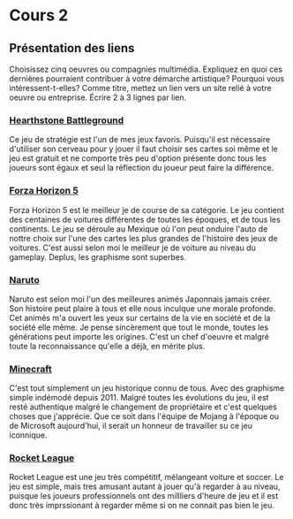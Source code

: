 # Cours 2
## Présentation des liens
Choisissez cinq oeuvres ou compagnies multimédia. Expliquez en quoi ces dernières pourraient contribuer à votre démarche artistique? Pourquoi vous intéressent-t-elles? Comme titre, mettez un lien vers un site relié à votre oeuvre ou entreprise. Écrire 2 à 3 lignes par lien.


### [Hearthstone Battleground](https://hearthstone.blizzard.com/en-gb/battlegrounds/) 
Ce jeu de stratégie est l'un de mes jeux favoris. Puisqu'il est nécessaire d'utiliser son cerveau pour y jouer il faut choisir ses cartes soi même et le jeu est gratuit et ne comporte très peu d'option présente donc tous les joueurs sont égaux et seul la réflection du joueur peut faire la différence. 

### [Forza Horizon 5](https://forza.net/) 
Forza Horizon 5 est le meilleur je de course de sa catégorie. Le jeu contient des centaines de voitures différentes de toutes les époques, et de tous les continents. Le jeu se déroule au Mexique où l'on peut onduire l'auto de nottre choix sur l'une des cartes les plus grandes de l'histoire des jeux de voitures. C'est aussi selon moi le meilleur je de voiture au niveau du gameplay. Deplus, les graphisme sont superbes.

### [Naruto](https://fr.wikipedia.org/wiki/Naruto) 
Naruto est selon moi l'un des meilleures animés Japonnais jamais créer. Son histoire peut plaire à tous et elle nous inculque une morale profonde. Cet animés m'a ouvert les yeux sur certains de la vie en société et de la société elle même. Je pense sincèrement que tout le monde, toutes les générations peut importe les origines. C'est un chef d'oeuvre et malgré toute la reconnaissance qu'elle a déjà, en mérite plus.   

### [Minecraft](https://www.minecraft.net)
C'est tout simplement un jeu historique connu de tous. Avec des graphisme simple indémodé depuis 2011. Malgré toutes les évolutions du jeu, il est resté authentique malgré le changement de propriétaire et c'est quelques choses que j'apprécie. Que ce soit dans l'équipe de Mojang à l'époque ou de Microsoft aujourd'hui, il serait un honneur de travailler su ce jeu iconnique.

### [Rocket League](https://www.rocketleague.com/fr/) 
Rocket League est une jeu très compétitif, mélangeant voiture et soccer. Le jeu est simple, mais tres amusant autant à jouer qu'à regarder à au niveau, puisque les joueurs professionnels ont des millliers d'heure de jeu et il est donc très imprssionant à regarder même si on ne connait pas bien le jeu.


